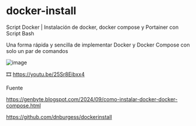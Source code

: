 # docker-install
Script Docker | Instalación de docker, docker compose y Portainer con Script Bash

Una forma rápida y sencilla de implementar Docker y Docker Compose con solo un par de comandos

![image](https://github.com/user-attachments/assets/13e42458-b2ee-4219-aa67-098a8fd60691)

🎞️ https://youtu.be/25Sr8Eibxx4

Fuente

https://genbyte.blogspot.com/2024/09/como-instalar-docker-docker-compose.html

https://github.com/dnburgess/dockerinstall
